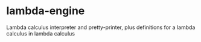 # lambda-engine
Lambda calculus interpreter and pretty-printer, plus definitions for a lambda calculus in lambda calculus

